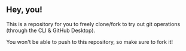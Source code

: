 ## Hey, you!

This is a repository for you to freely clone/fork to try out git operations (through the CLI & GitHub Desktop). 

You won't be able to push to this repository, so make sure to fork it!
